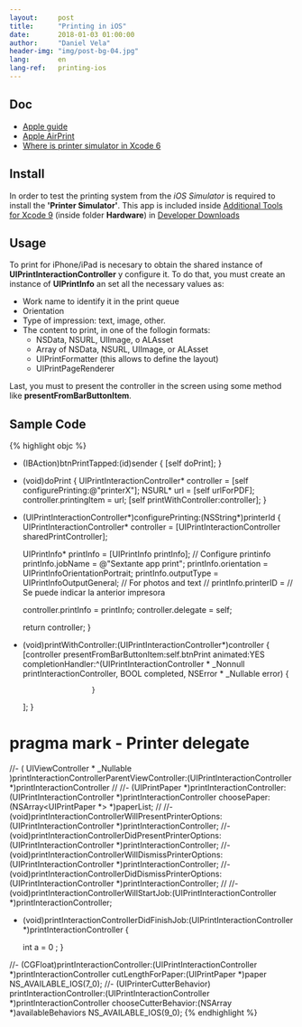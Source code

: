 ```yaml
---
layout:     post
title:      "Printing in iOS"
date:       2018-01-03 01:00:00
author:     "Daniel Vela"
header-img: "img/post-bg-04.jpg"
lang:       en
lang-ref:   printing-ios
---
```

## Doc 

- [Apple guide](https://developer.apple.com/library/content/documentation/2DDrawing/Conceptual/DrawingPrintingiOS/Printing/Printing.html)
- [Apple AirPrint](https://developer.apple.com/airprint/)
- [Where is printer simulator in Xcode 6](https://stackoverflow.com/questions/26030702/where-is-printer-simulator-in-xcode-6)

## Install

In order to test the printing system from the *iOS Simulator* is required to install the **'Printer Simulator'**. This app is included inside [Additional Tools for Xcode 9](https://download.developer.apple.com/Developer_Tools/Additional_Tools_for_Xcode_9/Additional_Tools_for_Xcode_9.dmg) (inside folder **Hardware**) in [Developer Downloads](https://developer.apple.com/download/)

## Usage

To print for iPhone/iPad is necesary to obtain the shared instance of **UIPrintInteractionController** y configure it. 
To do that, you must create an instance of **UIPrintInfo** an set all the necessary values as:

- Work name to identify it in the print queue
- Orientation
- Type of impression: text, image, other.
- The content to print, in one of the follogin formats:
	- NSData, NSURL, UIImage, o ALAsset 
	- Array of NSData, NSURL, UIImage, or ALAsset 
	- UIPrintFormatter (this allows to define the layout)
	- UIPrintPageRenderer 
	

Last, you must to present the controller in the screen using some method like **presentFromBarButtonItem**.

## Sample Code

{% highlight objc %}
- (IBAction)btnPrintTapped:(id)sender {
    [self doPrint];
}

- (void)doPrint {
    UIPrintInteractionController* controller = [self configurePrinting:@"printerX"];
    NSURL* url = [self urlForPDF];
    controller.printingItem = url;
    [self printWithController:controller];
}

- (UIPrintInteractionController*)configurePrinting:(NSString*)printerId {
    UIPrintInteractionController* controller = [UIPrintInteractionController sharedPrintController];
	
    UIPrintInfo* printInfo = [UIPrintInfo printInfo];
    // Configure printinfo
    printInfo.jobName = @"Sextante app print";
    printInfo.orientation = UIPrintInfoOrientationPortrait;
    printInfo.outputType = UIPrintInfoOutputGeneral; // For photos and text
//    printInfo.printerID = // Se puede indicar la anterior impresora

    controller.printInfo = printInfo;
    controller.delegate = self;
	
    return controller;
}

- (void)printWithController:(UIPrintInteractionController*)controller {
    [controller presentFromBarButtonItem:self.btnPrint
                                animated:YES
                       completionHandler:^(UIPrintInteractionController * _Nonnull printInteractionController, BOOL completed, NSError * _Nullable error) {
						   
                       }
     ];
}


# pragma mark - Printer delegate
//- ( UIViewController * _Nullable )printInteractionControllerParentViewController:(UIPrintInteractionController *)printInteractionController
//
//- (UIPrintPaper *)printInteractionController:(UIPrintInteractionController *)printInteractionController choosePaper:(NSArray<UIPrintPaper *> *)paperList;
//
//- (void)printInteractionControllerWillPresentPrinterOptions:(UIPrintInteractionController *)printInteractionController;
//- (void)printInteractionControllerDidPresentPrinterOptions:(UIPrintInteractionController *)printInteractionController;
//- (void)printInteractionControllerWillDismissPrinterOptions:(UIPrintInteractionController *)printInteractionController;
//- (void)printInteractionControllerDidDismissPrinterOptions:(UIPrintInteractionController *)printInteractionController;
//
//- (void)printInteractionControllerWillStartJob:(UIPrintInteractionController *)printInteractionController;
- (void)printInteractionControllerDidFinishJob:(UIPrintInteractionController *)printInteractionController {
	
    int a = 0 ;
}

//- (CGFloat)printInteractionController:(UIPrintInteractionController *)printInteractionController cutLengthForPaper:(UIPrintPaper *)paper NS_AVAILABLE_IOS(7_0);
//- (UIPrinterCutterBehavior) printInteractionController:(UIPrintInteractionController *)printInteractionController chooseCutterBehavior:(NSArray *)availableBehaviors NS_AVAILABLE_IOS(9_0);
{% endhighlight %}